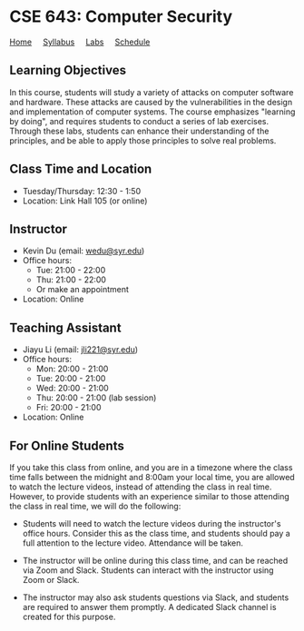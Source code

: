 # CSE 643: Computer Security

[Home](./index.md) &nbsp;&nbsp;&nbsp; [Syllabus](./syllabus.md)  &nbsp;&nbsp;&nbsp; [Labs](./labs.md) &nbsp;&nbsp;&nbsp; [Schedule](./schedule.md)

## Learning Objectives

In this course, students will study a variety of attacks on computer software
and hardware. These attacks are caused by the vulnerabilities in the design and
implementation of computer systems. The course emphasizes "learning by doing",
and requires students to conduct a series of lab exercises. Through these labs,
students can enhance their understanding of the principles, and be able to
apply those principles to solve real problems.

## Class Time and Location
  - Tuesday/Thursday: 12:30 - 1:50
  - Location: Link Hall 105 (or online)

## Instructor
  - Kevin Du (email: wedu@syr.edu)
  - Office hours: 
      - Tue: 21:00 - 22:00 
      - Thu: 21:00 - 22:00 
      - Or make an appointment
  - Location: Online

## Teaching Assistant
  - Jiayu Li (email: jli221@syr.edu)
  - Office hours:
      - Mon: 20:00 - 21:00
      - Tue: 20:00 - 21:00
      - Wed: 20:00 - 21:00 
      - Thu: 20:00 - 21:00 (lab session)
      - Fri: 20:00 - 21:00
  - Location: Online 


## For Online Students
  
If you take this class from online, and you are in a timezone where the 
class time falls between the midnight and 8:00am your local time,
you are allowed to watch the lecture videos, instead of attending
the class in real time. However, to provide students with 
an experience similar to those attending the class in real time,
we will do the following:

 - Students will need to watch the lecture videos during the 
   instructor's office hours. Consider this as the 
   class time, and students should pay a full attention to the lecture video. 
   Attendance will be taken.

 - The instructor will be online during this class time, 
   and can be reached via Zoom and Slack. Students can interact with
   the instructor using Zoom or Slack.  

 - The instructor may also ask students questions via Slack, and students are 
   required to answer them promptly. A dedicated Slack channel is created
   for this purpose. 
